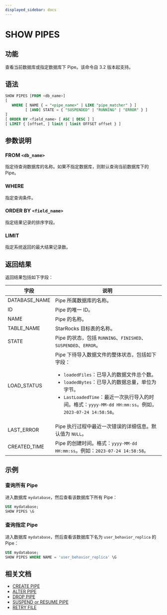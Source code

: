 ```yaml
---
displayed_sidebar: docs
---
```


# SHOW PIPES

## 功能

查看当前数据库或指定数据库下 Pipe。该命令自 3.2 版本起支持。

## 语法

```SQL
SHOW PIPES [FROM <db_name>]
[
   WHERE [ NAME { = "<pipe_name>" | LIKE "pipe_matcher" } ]
         [ [AND] STATE = { "SUSPENDED" | "RUNNING" | "ERROR" } ]
]
[ ORDER BY <field_name> [ ASC | DESC ] ]
[ LIMIT { [offset, ] limit | limit OFFSET offset } ]
```

## 参数说明

### FROM `<db_name>`

指定待查询数据库的名称。如果不指定数据库，则默认查询当前数据库下的 Pipe。

### WHERE

指定查询条件。

### ORDER BY `<field_name>`

指定结果记录的排序字段。

### LIMIT

指定系统返回的最大结果记录数。

## 返回结果

返回结果包括如下字段：

| **字段**      | **说明**                                                     |
| ------------- | ------------------------------------------------------------ |
| DATABASE_NAME | Pipe 所属数据库的名称。                                      |
| ID            | Pipe 的唯一 ID。                                             |
| NAME          | Pipe 的名称。                                                |
| TABLE_NAME    | StarRocks 目标表的名称。                                     |
| STATE         | Pipe 的状态，包括 `RUNNING`、`FINISHED`、`SUSPENDED`、`ERROR`。 |
| LOAD_STATUS   | Pipe 下待导入数据文件的整体状态，包括如下字段：<ul><li>`loadedFiles`：已导入的数据文件总个数。</li><li>`loadedBytes`：已导入的数据总量，单位为字节。</li><li>`LastLoadedTime`：最近一次执行导入的时间。格式：`yyyy-MM-dd HH:mm:ss`。例如，`2023-07-24 14:58:58`。</li></ul> |
| LAST_ERROR    | Pipe 执行过程中最近一次错误的详细信息。默认值为 `NULL`。     |
| CREATED_TIME  | Pipe 的创建时间。格式：`yyyy-MM-dd HH:mm:ss`。例如：`2023-07-24 14:58:58`。 |

## 示例

### 查询所有 Pipe

进入数据库 `mydatabase`，然后查看该数据库下所有 Pipe：

```SQL
USE mydatabase;
SHOW PIPES \G
```

### 查询指定 Pipe

进入数据库 `mydatabase`，然后查看该数据库下名为 `user_behavior_replica` 的 Pipe：

```SQL
USE mydatabase;
SHOW PIPES WHERE NAME = 'user_behavior_replica' \G
```

## 相关文档

- [CREATE PIPE](CREATE_PIPE.md)
- [ALTER PIPE](ALTER_PIPE.md)
- [DROP PIPE](DROP_PIPE.md)
- [SUSPEND or RESUME PIPE](SUSPEND_or_RESUME_PIPE.md)
- [RETRY FILE](RETRY_FILE.md)
